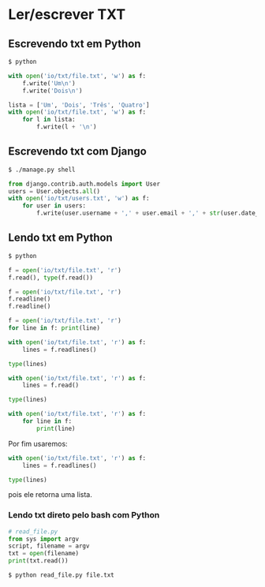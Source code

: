 # Ler/escrever TXT

## Escrevendo txt em Python

```bash
$ python
```

```python
with open('io/txt/file.txt', 'w') as f:
    f.write('Um\n')
    f.write('Dois\n')
```

```python
lista = ['Um', 'Dois', 'Três', 'Quatro']
with open('io/txt/file.txt', 'w') as f:
    for l in lista:
        f.write(l + '\n')
```

## Escrevendo txt com Django

```bash
$ ./manage.py shell
```

```python
from django.contrib.auth.models import User
users = User.objects.all()
with open('io/txt/users.txt', 'w') as f:
    for user in users:
        f.write(user.username + ',' + user.email + ',' + str(user.date_joined) + '\n')
```

## Lendo txt em Python

```bash
$ python
```

```python
f = open('io/txt/file.txt', 'r')
f.read(), type(f.read())

f = open('io/txt/file.txt', 'r')
f.readline()
f.readline()

f = open('io/txt/file.txt', 'r')
for line in f: print(line)

with open('io/txt/file.txt', 'r') as f:
    lines = f.readlines()

type(lines)

with open('io/txt/file.txt', 'r') as f:
    lines = f.read()

type(lines)

with open('io/txt/file.txt', 'r') as f:
    for line in f:
        print(line)
```

Por fim usaremos:

```python
with open('io/txt/file.txt', 'r') as f:
    lines = f.readlines()

type(lines)
```

pois ele retorna uma lista.

### Lendo txt direto pelo bash com Python

```python
# read_file.py
from sys import argv
script, filename = argv
txt = open(filename)
print(txt.read())
```

```bash
$ python read_file.py file.txt
```